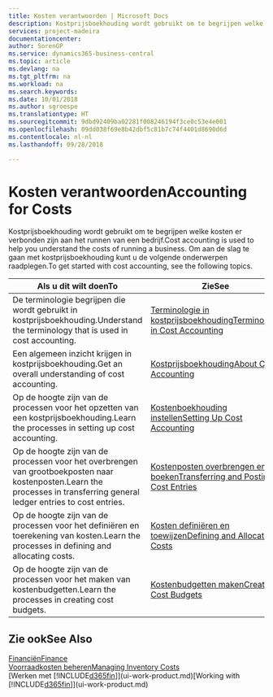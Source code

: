 ```yaml
---
title: Kosten verantwoorden | Microsoft Docs
description: Kostprijsboekhouding wordt gebruikt om te begrijpen welke kosten er verbonden zijn aan het runnen van een bedrijf. Om aan de slag te gaan met kostprijsboekhouding kunt u de volgende onderwerpen raadplegen.
services: project-madeira
documentationcenter: 
author: SorenGP
ms.service: dynamics365-business-central
ms.topic: article
ms.devlang: na
ms.tgt_pltfrm: na
ms.workload: na
ms.search.keywords: 
ms.date: 10/01/2018
ms.author: sgroespe
ms.translationtype: HT
ms.sourcegitcommit: 9dbd92409ba02281f008246194f3ce0c53e4e001
ms.openlocfilehash: 09dd038f69e8b42dbf5c81b7c74f4401d8690d6d
ms.contentlocale: nl-nl
ms.lasthandoff: 09/28/2018

---
```

# <a name="accounting-for-costs"></a><span data-ttu-id="d46c9-104">Kosten verantwoorden</span><span class="sxs-lookup"><span data-stu-id="d46c9-104">Accounting for Costs</span></span>
<span data-ttu-id="d46c9-105">Kostprijsboekhouding wordt gebruikt om te begrijpen welke kosten er verbonden zijn aan het runnen van een bedrijf.</span><span class="sxs-lookup"><span data-stu-id="d46c9-105">Cost accounting is used to help you understand the costs of running a business.</span></span> <span data-ttu-id="d46c9-106">Om aan de slag te gaan met kostprijsboekhouding kunt u de volgende onderwerpen raadplegen.</span><span class="sxs-lookup"><span data-stu-id="d46c9-106">To get started with cost accounting, see the following topics.</span></span>  

|<span data-ttu-id="d46c9-107">Als u dit wilt doen</span><span class="sxs-lookup"><span data-stu-id="d46c9-107">To</span></span>|<span data-ttu-id="d46c9-108">Zie</span><span class="sxs-lookup"><span data-stu-id="d46c9-108">See</span></span>|  
|--------|---------|  
|<span data-ttu-id="d46c9-109">De terminologie begrijpen die wordt gebruikt in kostprijsboekhouding.</span><span class="sxs-lookup"><span data-stu-id="d46c9-109">Understand the terminology that is used in cost accounting.</span></span>|[<span data-ttu-id="d46c9-110">Terminologie in kostprijsboekhouding</span><span class="sxs-lookup"><span data-stu-id="d46c9-110">Terminology in Cost Accounting</span></span>](finance-terminology-in-cost-accounting.md)|  
|<span data-ttu-id="d46c9-111">Een algemeen inzicht krijgen in kostprijsboekhouding.</span><span class="sxs-lookup"><span data-stu-id="d46c9-111">Get an overall understanding of cost accounting.</span></span>|[<span data-ttu-id="d46c9-112">Kostprijsboekhouding</span><span class="sxs-lookup"><span data-stu-id="d46c9-112">About Cost Accounting</span></span>](finance-about-cost-accounting.md)|  
|<span data-ttu-id="d46c9-113">Op de hoogte zijn van de processen voor het opzetten van een kostprijsboekhouding.</span><span class="sxs-lookup"><span data-stu-id="d46c9-113">Learn the processes in setting up cost accounting.</span></span>|[<span data-ttu-id="d46c9-114">Kostenboekhouding instellen</span><span class="sxs-lookup"><span data-stu-id="d46c9-114">Setting Up Cost Accounting</span></span>](finance-set-up-cost-accounting.md)|  
|<span data-ttu-id="d46c9-115">Op de hoogte zijn van de processen voor het overbrengen van grootboekposten naar kostenposten.</span><span class="sxs-lookup"><span data-stu-id="d46c9-115">Learn the processes in transferring general ledger entries to cost entries.</span></span>|[<span data-ttu-id="d46c9-116">Kostenposten overbrengen en boeken</span><span class="sxs-lookup"><span data-stu-id="d46c9-116">Transferring and Posting Cost Entries</span></span>](finance-transfer-and-post-cost-entries.md)|  
|<span data-ttu-id="d46c9-117">Op de hoogte zijn van de processen voor het definiëren en toerekening van kosten.</span><span class="sxs-lookup"><span data-stu-id="d46c9-117">Learn the processes in defining and allocating costs.</span></span>|[<span data-ttu-id="d46c9-118">Kosten definiëren en toewijzen</span><span class="sxs-lookup"><span data-stu-id="d46c9-118">Defining and Allocating Costs</span></span>](finance-define-and-allocate-costs.md)|  
|<span data-ttu-id="d46c9-119">Op de hoogte zijn van de processen voor het maken van kostenbudgetten.</span><span class="sxs-lookup"><span data-stu-id="d46c9-119">Learn the processes in creating cost budgets.</span></span>|[<span data-ttu-id="d46c9-120">Kostenbudgetten maken</span><span class="sxs-lookup"><span data-stu-id="d46c9-120">Creating Cost Budgets</span></span>](finance-create-cost-budgets.md)|  

## <a name="see-also"></a><span data-ttu-id="d46c9-121">Zie ook</span><span class="sxs-lookup"><span data-stu-id="d46c9-121">See Also</span></span>  
[<span data-ttu-id="d46c9-122">Financiën</span><span class="sxs-lookup"><span data-stu-id="d46c9-122">Finance</span></span>](finance.md)  
[<span data-ttu-id="d46c9-123">Voorraadkosten beheren</span><span class="sxs-lookup"><span data-stu-id="d46c9-123">Managing Inventory Costs</span></span>](finance-manage-inventory-costs.md)  
<span data-ttu-id="d46c9-124">[Werken met [!INCLUDE[d365fin](includes/d365fin_md.md)]](ui-work-product.md)</span><span class="sxs-lookup"><span data-stu-id="d46c9-124">[Working with [!INCLUDE[d365fin](includes/d365fin_md.md)]](ui-work-product.md)</span></span>

